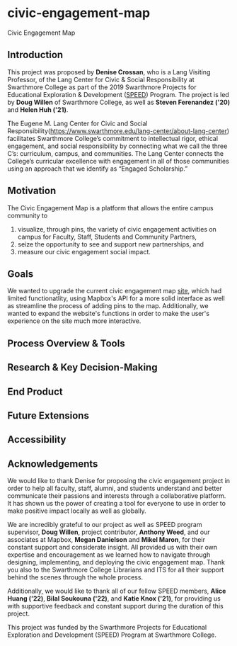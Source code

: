 # civic-engagement-map

Civic Engagement Map

## Introduction

This project was proposed by **Denise Crossan**, who is a Lang Visiting Professor, of the Lang Center for Civic & Social Responsibility at Swarthmore College as part of the 2019 Swarthmore Projects for Educational Exploration & Development ([SPEED](https://www.swarthmore.edu/its/swarthmore-projects-educational-exploration-and-development-speed-program)) Program. The project is led by **Doug Willen** of Swarthmore College, as well as **Steven Ferenandez ('20)** and **Helen Huh ('21)**.

The Eugene M. Lang Center for Civic and Social Responsibility(https://www.swarthmore.edu/lang-center/about-lang-center) facilitates Swarthmore College’s commitment to intellectual rigor, ethical engagement, and social responsibility by connecting what we call the three C’s: curriculum, campus, and communities. The Lang Center connects the College’s curricular excellence with engagement in all of those communities using an approach that we identify as “Engaged Scholarship.”

## Motivation

The Civic Engagement Map is a platform that allows the entire campus community to 
1) visualize,  through pins,  the variety of civic engagement activities on campus for Faculty, Staff, Students and Community Partners, 
2) seize the opportunity to see and support new partnerships, and 
3) measure our civic engagement social impact.  

## Goals

We wanted to upgrade the current civic engagement map [site](http://mapmyorg.net/), which had limited functionatlity, using Mapbox's API for a more solid interface as well as streamline the process of adding pins to the map. Additionally, we wanted to expand the website's functions in order to make the user's experience on the site much more interactive. 

## Process Overview & Tools

## Research & Key Decision-Making

## End Product

## Future Extensions

## Accessibility

## Acknowledgements

We would like to thank Denise for proposing the civic engagement project in order to help all faculty, staff, alumni, and students understand and better communicate their passions and interests through a collaborative platform. It has shown us the power of creating a tool for everyone to use in order to make positive impact locally as well as globally.

We are incredibly grateful to our project as well as SPEED program supervisor, **Doug Willen**, project contributor, **Anthony Weed**, and our associates at Mapbox, **Megan Danielson** and **Mikel Maron**, for their constant support and considerate insight. All provided us with their own expertise and encouragement as we learned how to navigate through designing, implementing, and deploying the civic engagement map. Thank you also to the Swarthmore College Librarians and ITS for all their support behind the scenes through the whole process.

Additionally, we would like to thank all of our fellow SPEED members, **Alice Huang ('22)**, **Bilal Soukouna ('22)**, and **Katie Knox ('21)**, for providing us with supportive feedback and constant support during the duration of this project.

This project was funded by the Swarthmore Projects for Educational Exploration and Development (SPEED) Program at Swarthmore College.
